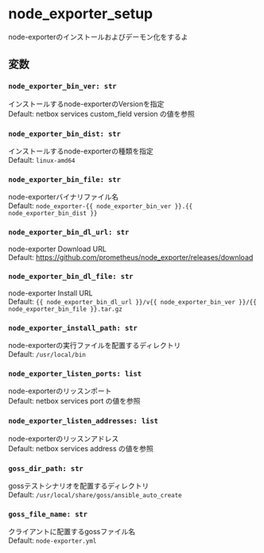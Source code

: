 # node_exporter_setup

node-exporterのインストールおよびデーモン化をするよ  
## 変数

### `node_exporter_bin_ver: str`

インストールするnode-exporterのVersionを指定  
Default: netbox services custom_field version の値を参照  

### `node_exporter_bin_dist: str`

インストールするnode-exporterの種類を指定  
Default: `linux-amd64`  

### `node_exporter_bin_file: str`

node-exporterバイナリファイル名  
Default: `node_exporter-{{ node_exporter_bin_ver }}.{{ node_exporter_bin_dist }}`  

### `node_exporter_bin_dl_url: str`

node-exporter Download URL  
Default: https://github.com/prometheus/node_exporter/releases/download  

### `node_exporter_bin_dl_file: str`

node-exporter Install URL  
Default: `{{ node_exporter_bin_dl_url }}/v{{ node_exporter_bin_ver }}/{{ node_exporter_bin_file }}.tar.gz`  

### `node_exporter_install_path: str`

node-exporterの実行ファイルを配置するディレクトリ  
Default: `/usr/local/bin`  

### `node_exporter_listen_ports: list`

node-exporterのリッスンポート  
Default: netbox services port の値を参照  

### `node_exporter_listen_addresses: list`

node-exporterのリッスンアドレス  
Default: netbox services address の値を参照  

### `goss_dir_path: str`

gossテストシナリオを配置するディレクトリ  
Default: `/usr/local/share/goss/ansible_auto_create`  

### `goss_file_name: str`

クライアントに配置するgossファイル名  
Default: `node-exporter.yml`  
